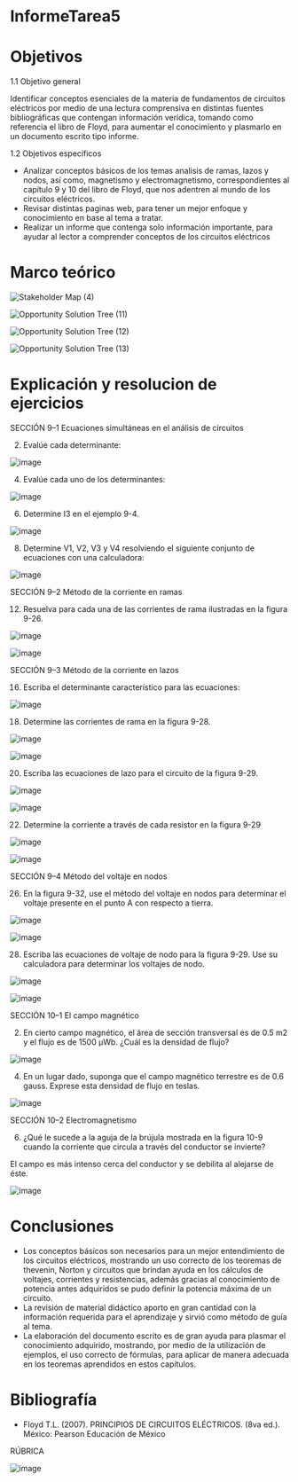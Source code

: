 # InformeTarea5
# Objetivos

1.1 Objetivo general

Identificar conceptos esenciales de la materia de fundamentos de circuitos eléctricos por medio de una lectura comprensiva en distintas fuentes bibliográficas que contengan información verídica, tomando como referencia el libro de Floyd, para aumentar el conocimiento y plasmarlo en un documento escrito tipo informe.

1.2 Objetivos específicos

* Analizar conceptos básicos de los temas analisis de ramas, lazos y nodos, así como, magnetismo y electromagnetismo, correspondientes al capítulo 9 y 10 del libro de Floyd, que nos adentren al mundo de los circuitos eléctricos.
* Revisar distintas paginas web, para tener un mejor enfoque y conocimiento en base al tema a tratar.
* Realizar un informe que contenga solo información importante, para ayudar al lector a comprender conceptos de los circuitos eléctricos 

# Marco teórico

![Stakeholder Map (4)](https://user-images.githubusercontent.com/105715717/177806184-c6e7bb89-df91-4f9d-92db-1ac152b02b07.jpg)

![Opportunity Solution Tree (11)](https://user-images.githubusercontent.com/105715717/177806230-81a664c4-b745-40de-97d1-fa25b6517062.jpg)

![Opportunity Solution Tree (12)](https://user-images.githubusercontent.com/105715717/177806286-7c9cd2c8-3703-4481-8344-ae3afcbe6572.jpg)

![Opportunity Solution Tree (13)](https://user-images.githubusercontent.com/105715717/177806354-4eaa3950-992b-4306-a0d2-51df14cc4089.jpg)

# Explicación y resolucion de ejercicios

SECCIÓN 9–1 Ecuaciones simultáneas en el análisis de circuitos

2. Evalúe cada determinante:

![image](https://user-images.githubusercontent.com/105715717/177825950-7e2cbbb5-9300-4690-9854-3f849fc79ba9.png)

4. Evalúe cada uno de los determinantes:

![image](https://user-images.githubusercontent.com/105715717/177826051-717eaf0d-c350-4b17-95b5-a1405d43bff6.png)

6. Determine I3 en el ejemplo 9-4.

![image](https://user-images.githubusercontent.com/105715717/177826099-ab9b66c8-9d87-4e38-aeec-1c8d346f712c.png)

8. Determine V1, V2, V3 y V4 resolviendo el siguiente conjunto de ecuaciones con una calculadora:

![image](https://user-images.githubusercontent.com/105715717/177826163-db88cc7e-8246-4b2d-85fc-edf42c026022.png)

SECCIÓN 9–2 Método de la corriente en ramas

12. Resuelva para cada una de las corrientes de rama ilustradas en la figura 9-26.

![image](https://user-images.githubusercontent.com/105715717/177826231-68bf2784-509e-479d-bfe9-fb762e025cd0.png)

![image](https://user-images.githubusercontent.com/105715717/177826290-d670008e-03c8-4fe3-b325-29a925ad8d32.png)

SECCIÓN 9–3 Método de la corriente en lazos

16. Escriba el determinante característico para las ecuaciones:

![image](https://user-images.githubusercontent.com/105715717/177826336-5f795247-7480-4d3a-8ddc-b37719a94ce6.png)

18. Determine las corrientes de rama en la figura 9-28.

![image](https://user-images.githubusercontent.com/105715717/177826370-d45f9adf-7f6d-405d-b6a9-ebd6035f045d.png)

![image](https://user-images.githubusercontent.com/105715717/177826395-35386ac7-903f-478b-8c4e-14d0f0f355ab.png)

20. Escriba las ecuaciones de lazo para el circuito de la figura 9-29.

![image](https://user-images.githubusercontent.com/105715717/177826452-e8cd5749-5f47-4d36-9c50-f2e639742b26.png)

![image](https://user-images.githubusercontent.com/105715717/177826501-fb1d5ddc-fff7-4efb-a268-9dad110a8f50.png)

22. Determine la corriente a través de cada resistor en la figura 9-29

![image](https://user-images.githubusercontent.com/105715717/177826560-534bd123-96bd-4c39-b432-ef6b77027fc0.png)

![image](https://user-images.githubusercontent.com/105715717/177826618-b9916933-c956-4e38-a674-d3b95a95a807.png)

SECCIÓN 9–4 Método del voltaje en nodos

26. En la figura 9-32, use el método del voltaje en nodos para determinar el voltaje presente en el punto A con respecto a tierra.

![image](https://user-images.githubusercontent.com/105715717/177826696-b373140e-9162-4240-bc48-ed58f04c2f0a.png)

![image](https://user-images.githubusercontent.com/105715717/177826743-31067730-a409-48de-b390-81773722ab96.png)

28. Escriba las ecuaciones de voltaje de nodo para la figura 9-29. Use su calculadora para determinar los voltajes de nodo.

![image](https://user-images.githubusercontent.com/105715717/177826784-f7ed427a-f37d-456d-8c58-8542741928c8.png)

![image](https://user-images.githubusercontent.com/105715717/177826819-df59f8a1-759d-4c94-955f-8a87edca6cf8.png)

SECCIÓN 10–1 El campo magnético 

2. En cierto campo magnético, el área de sección transversal es de 0.5 m2 y el flujo es de 1500 μWb. ¿Cuál es la densidad de flujo? 

![image](https://user-images.githubusercontent.com/105715717/177826944-7185b975-ecee-431a-a6bf-63e2d69bdba1.png)

4. En un lugar dado, suponga que el campo magnético terrestre es de 0.6 gauss. Exprese esta densidad de flujo en teslas. 

![image](https://user-images.githubusercontent.com/105715717/177826988-01d78fb2-3c78-45ed-9d47-a9a74265f025.png)

SECCIÓN 10–2 Electromagnetismo 

6. ¿Qué le sucede a la aguja de la brújula mostrada en la figura 10-9 cuando la corriente que circula a través del conductor se invierte?

El campo es más intenso cerca del conductor y se debilita al alejarse de éste.

![image](https://user-images.githubusercontent.com/105715717/177827087-7c2443f0-840d-44ca-ac4e-d43c2403ba0b.png)


# Conclusiones

* Los conceptos básicos son necesarios para un mejor entendimiento de los circuitos eléctricos, mostrando un uso correcto de los teoremas de thevenin, Norton y circuitos que brindan ayuda en los cálculos de voltajes, corrientes y resistencias, además gracias al conocimiento de potencia antes adquiridos se pudo definir la potencia máxima de un circuito.
* La revisión de material didáctico aporto en gran cantidad con la información requerida para el aprendizaje y sirvió como método de guía al tema.
* La elaboración del documento escrito es de gran ayuda para plasmar el conocimiento adquirido, mostrando, por medio de la utilización de ejemplos, el uso correcto de fórmulas, para aplicar de manera adecuada en los teoremas aprendidos en estos capítulos.

# Bibliografía

* Floyd T.L. (2007). PRINCIPIOS DE CIRCUITOS ELÉCTRICOS. (8va ed.). México: Pearson Educación de México

RÚBRICA

![image](https://user-images.githubusercontent.com/105715717/177573450-abcbd56c-5a9e-4d08-94ca-22fb8e235a0d.png)




